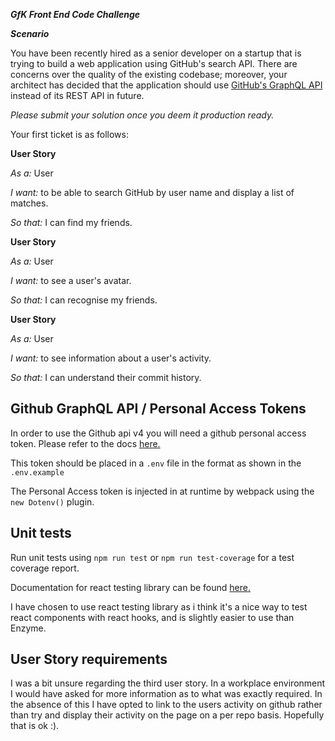 __*GfK Front End Code Challenge*__

__*Scenario*__

You have been recently hired as a senior developer on a startup that is trying to build a web application using GitHub's search API. There are concerns over the quality of the existing codebase; moreover, your architect has decided that the application should use [GitHub's GraphQL API](https://developer.github.com/v4/) instead of its REST API in future.

*Please submit your solution once you deem it production ready.*

Your first ticket is as follows: 

__User Story__

*As a:* User 

*I want:* to be able to search GitHub by user name and display a list of matches.

*So that:* I can find my friends.


__User Story__

*As a:* User 

*I want:* to see a user's avatar.

*So that:* I can recognise my friends.


__User Story__

*As a:* User 

*I want:* to see information about a user's activity.

*So that:* I can understand their commit history.

## Github GraphQL API / Personal Access Tokens

In order to use the Github api v4 you will need a github personal access token. Please refer to the docs [here.]('https://help.github.com/en/articles/creating-a-personal-access-token-for-the-command-line)

This token should be placed in a `.env` file in the format as shown in the `.env.example`

The Personal Access token is injected in at runtime by webpack using the `new Dotenv()` plugin.

## Unit tests

Run unit tests using `npm run test` or `npm run test-coverage` for a test coverage report.

Documentation for react testing library can be found [here.](https://testing-library.com/docs/react-testing-library/intro)

I have chosen to use react testing library as i think it's a nice way to test react components with react hooks, and is slightly easier to use than Enzyme. 

## User Story requirements
I was a bit unsure regarding the third user story. In a workplace environment I would have asked for more information as to what was exactly required. In the absence of this I have opted to link to the users activity on github rather than try and display their activity on the page on a per repo basis. Hopefully that is ok :).

